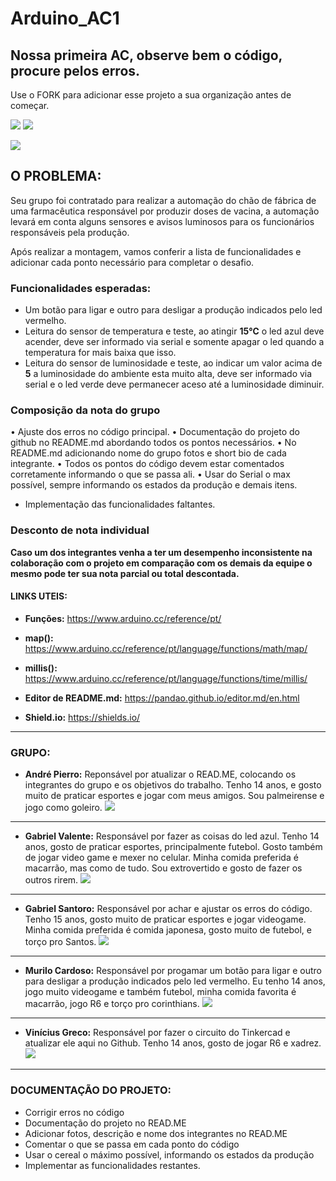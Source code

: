 # Arduino_AC1
## Nossa primeira AC, observe bem o código, procure pelos erros.

Use o FORK para adicionar esse projeto a sua organização antes de começar.

![](https://img.shields.io/github/forks/Leoruiz197/Arduino_AC1)
![](https://img.shields.io/github/stars/Leoruiz197/Arduino_AC1)

![](https://github.com/MLE-1B/Arduino_AC1/blob/main/imagem_2021-03-31_121721.png)

## **O PROBLEMA:** 

Seu grupo foi contratado para realizar a automação do chão de fábrica de uma farmacêutica responsável por produzir doses de vacina, a automação levará em conta alguns sensores e avisos luminosos para os funcionários responsáveis pela produção.

Após realizar a montagem, vamos conferir a lista de funcionalidades e adicionar cada ponto necessário para completar o desafio.

### Funcionalidades esperadas:

- Um botão para ligar e outro para desligar a produção indicados pelo led vermelho.
- Leitura do sensor de temperatura e teste, ao atingir **15℃** o led azul deve acender, deve ser informado via serial e somente apagar o led quando a temperatura for mais baixa que isso.
- Leitura do sensor de luminosidade e teste, ao indicar um valor acima de **5** a luminosidade do ambiente esta muito alta, deve ser informado via serial e o led verde deve permanecer aceso até a luminosidade diminuir.

### Composição da nota do grupo
• Ajuste dos erros no código principal.
• Documentação do projeto do github no README.md abordando todos os pontos necessários.
• No README.md adicionando nome do grupo fotos e short bio de cada integrante.
• Todos os pontos do código devem estar comentados corretamente informando o que se passa ali.
• Usar do Serial o max possível, sempre informando os estados da produção e demais itens.
- Implementação das funcionalidades faltantes.

### Desconto de nota individual

**Caso um dos integrantes venha a ter um desempenho inconsistente na colaboração com o projeto em comparação com os demais da equipe o mesmo pode ter sua nota parcial ou total descontada.**

#### LINKS UTEIS:

- **Funções:** https://www.arduino.cc/reference/pt/
- **map():** https://www.arduino.cc/reference/pt/language/functions/math/map/
- **millis():** https://www.arduino.cc/reference/pt/language/functions/time/millis/

- **Editor de README.md:** https://pandao.github.io/editor.md/en.html
- **Shield.io:** https://shields.io/


________________________________________________________________________________________________________________

### GRUPO:
- **André Pierro:** Reponsável por atualizar o READ.ME, colocando os integrantes do grupo e os objetivos do trabalho. Tenho 14 anos, e gosto muito de praticar esportes e jogar com meus amigos. Sou palmeirense e jogo como goleiro.
![](https://github.com/MLE-1B/Arduino_AC1/blob/main/eu.jpeg)
________________________________________________________________________________________________________________
- **Gabriel Valente:** Responsável por fazer as coisas do led azul. Tenho 14 anos, gosto de praticar esportes, principalmente futebol. Gosto também de jogar video game e mexer no celular. Minha comida preferida é macarrão, mas como de tudo. Sou extrovertido e gosto de fazer os outros rirem.
![](https://github.com/MLE-1B/Arduino_AC1/blob/main/imagem_2021-03-31_121101.png)
________________________________________________________________________________________________________________
- **Gabriel Santoro:** Responsável por achar e ajustar os erros do código. Tenho 15 anos, gosto muito de praticar esportes e jogar videogame. Minha comida preferida é comida japonesa, gosto muito de futebol, e torço pro Santos.
![](https://github.com/MLE-1B/Arduino_AC1/blob/main/WhatsApp%20Image%202021-03-31%20at%2012.06.03.jpeg)
________________________________________________________________________________________________________________
- **Murilo Cardoso:** Responsável por progamar um botão para ligar e outro para desligar a produção indicados pelo led vermelho. Eu tenho 14 anos, jogo muito videogame e  também futebol, minha comida favorita é macarrão, jogo R6 e torço pro corinthians.
![](https://github.com/MLE-1B/Arduino_AC1/blob/main/imagem_2021-03-31_121448.png)
________________________________________________________________________________________________________________
- **Vinícius Greco:** Responsável por fazer o circuito do Tinkercad e atualizar ele aqui no Github. Tenho 14 anos, gosto de jogar R6 e xadrez.
![](https://github.com/MLE-1B/Arduino_AC1/blob/main/imagem_2021-03-31_121310.png)

__________________________________________________________________________________________________________________

### DOCUMENTAÇÃO DO PROJETO:
- Corrigir erros no código
- Documentação do projeto no READ.ME
- Adicionar fotos, descrição e nome dos integrantes no READ.ME
- Comentar o que se passa em cada ponto do código
- Usar o cereal o máximo possível, informando os estados da produção
- Implementar as funcionalidades restantes.
